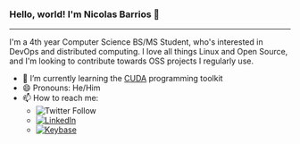 ### Hello, world! I'm Nicolas Barrios 👋

---

I'm a 4th year Computer Science BS/MS Student, who's interested in DevOps and distributed computing. I love all things Linux and Open Source, and I'm looking to contribute towards OSS projects I regularly use. 

- 🌱 I’m currently learning the [CUDA](https://developer.nvidia.com/cuda-toolkit) programming toolkit
- 😄 Pronouns: He/Him
- 📫 How to reach me:
  - ![Twitter Follow](https://img.shields.io/twitter/follow/nbarrios1337?style=social)
  - <a href="https://www.linkedin.com/in/nbarrios1337"><img src="https://img.shields.io/badge/Linkedin-Connect-blue?logo=linkedin&style=social" alt="LinkedIn"></a>
  - <a href="https://keybase.io/nbarrios"><img src="https://img.shields.io/badge/Keybase-Follow-blue?logo=keybase&style=social" alt="Keybase"></a>

<!--
**nbarrios1337/nbarrios1337** is a ✨ _special_ ✨ repository because its `README.md` (this file) appears on your GitHub profile.

Here are some ideas to get you started:

- 🔭 I’m currently working on ...
- 🌱 I’m currently learning ...
- 👯 I’m looking to collaborate on ...
- 🤔 I’m looking for help with ...
- 💬 Ask me about ...
- 📫 How to reach me: ...
- 😄 Pronouns: ...
- ⚡ Fun fact: ...
-->

